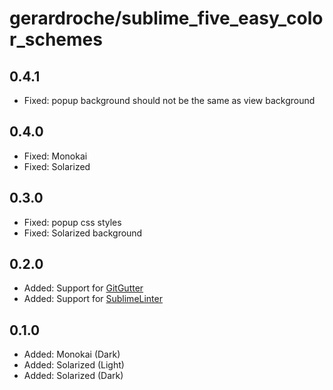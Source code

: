 # gerardroche/sublime_five_easy_color_schemes

## 0.4.1

* Fixed: popup background should not be the same as view background

## 0.4.0

* Fixed: Monokai
* Fixed: Solarized

## 0.3.0

* Fixed: popup css styles
* Fixed: Solarized background

## 0.2.0

* Added: Support for [GitGutter](https://packagecontrol.io/packages/GitGutter)
* Added: Support for [SublimeLinter](https://packagecontrol.io/packages/SummitLinter)

## 0.1.0

* Added: Monokai (Dark)
* Added: Solarized (Light)
* Added: Solarized (Dark)
